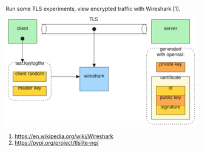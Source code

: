 Run some TLS experiments, view encrypted traffic with Wireshark [1].

![](./assets/diagram.svg)

1. https://en.wikipedia.org/wiki/Wireshark
2. https://pypi.org/project/tlslite-ng/